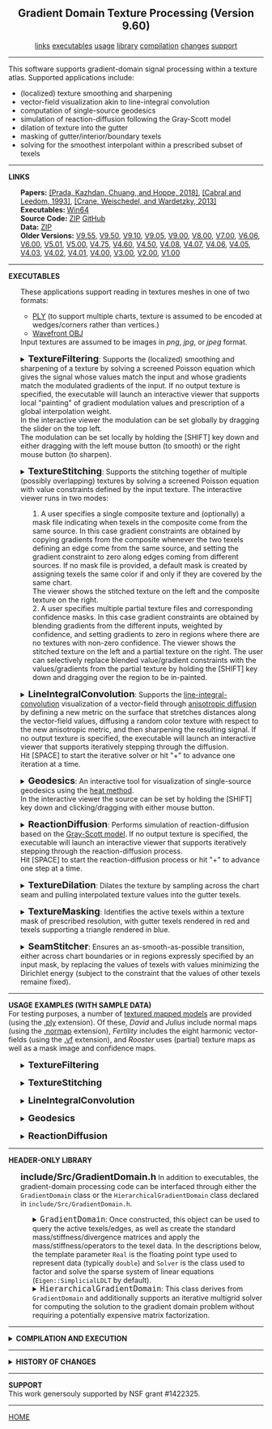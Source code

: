 <center><h2>Gradient Domain Texture Processing (Version 9.60)</h2></center>
<center>
<a href="#LINKS">links</a>
<a href="#EXECUTABLES">executables</a>
<a href="#USAGE">usage</a>
<a href="#LIBRARY">library</a>
<a href="#COMPILATION">compilation</a>
<a href="#CHANGES">changes</a>
<a href="#SUPPORT">support</a>
</center>
<hr>
This software supports gradient-domain signal processing within a texture atlas. Supported applications include:
<UL>
<LI>(localized) texture smoothing and sharpening
<LI>vector-field visualization akin to line-integral convolution
<LI>computation of single-source geodesics
<LI>simulation of reaction-diffusion following the Gray-Scott model
<LI>dilation of texture into the gutter
<LI>masking of gutter/interior/boundary texels
<LI>solving for the smoothest interpolant within a prescribed subset of texels
</UL>
<hr>
<a name="LINKS"><b>LINKS</b></a><br>
<ul>
<b>Papers:</b>
<a href="http://www.cs.jhu.edu/~misha/MyPapers/SIG18.pdf">[Prada, Kazhdan, Chuang, and Hoppe, 2018]</a>,
<a href="https://en.wikipedia.org/wiki/Line_integral_convolution">[Cabral and Leedom, 1993]</a>,
<a href="https://www.cs.cmu.edu/~kmcrane/Projects/HeatMethod/">[Crane, Weischedel, and Wardetzky, 2013]</a>
<br>
<b>Executables: </b>
<a href="TSP.x64.zip">Win64</a><br>
<b>Source Code:</b>
<a href="TSP.Source.zip">ZIP</a> <a href="https://github.com/mkazhdan/TextureSignalProcessing">GitHub</a><br>
<B>Data:</B>
<A HREF="http://www.cs.jhu.edu/~misha/Code/TextureSignalProcessing/TSP.Data.zip">ZIP</A><br>
<b>Older Versions:</b>
<a href="http://www.cs.jhu.edu/~misha/Code/TextureSignalProcessing/Version9.55/">V9.55</a>,
<a href="http://www.cs.jhu.edu/~misha/Code/TextureSignalProcessing/Version9.50/">V9.50</a>,
<a href="http://www.cs.jhu.edu/~misha/Code/TextureSignalProcessing/Version9.10/">V9.10</a>,
<a href="http://www.cs.jhu.edu/~misha/Code/TextureSignalProcessing/Version9.05/">V9.05</a>,
<a href="http://www.cs.jhu.edu/~misha/Code/TextureSignalProcessing/Version9.00/">V9.00</a>,
<a href="http://www.cs.jhu.edu/~misha/Code/TextureSignalProcessing/Version8.00/">V8.00</a>,
<a href="http://www.cs.jhu.edu/~misha/Code/TextureSignalProcessing/Version7.00/">V7.00</a>,
<a href="http://www.cs.jhu.edu/~misha/Code/TextureSignalProcessing/Version6.06/">V6.06</a>,
<a href="http://www.cs.jhu.edu/~misha/Code/TextureSignalProcessing/Version6.00/">V6.00</a>,
<a href="http://www.cs.jhu.edu/~misha/Code/TextureSignalProcessing/Version5.01/">V5.01</a>,
<a href="http://www.cs.jhu.edu/~misha/Code/TextureSignalProcessing/Version5.00/">V5.00</a>,
<a href="http://www.cs.jhu.edu/~misha/Code/TextureSignalProcessing/Version4.75/">V4.75</a>,
<a href="http://www.cs.jhu.edu/~misha/Code/TextureSignalProcessing/Version4.60/">V4.60</a>,
<a href="http://www.cs.jhu.edu/~misha/Code/TextureSignalProcessing/Version4.50/">V4.50</a>,
<a href="http://www.cs.jhu.edu/~misha/Code/TextureSignalProcessing/Version4.08/">V4.08</a>,
<a href="http://www.cs.jhu.edu/~misha/Code/TextureSignalProcessing/Version4.07/">V4.07</a>,
<a href="http://www.cs.jhu.edu/~misha/Code/TextureSignalProcessing/Version4.06/">V4.06</a>,
<a href="http://www.cs.jhu.edu/~misha/Code/TextureSignalProcessing/Version4.05/">V4.05</a>,
<a href="http://www.cs.jhu.edu/~misha/Code/TextureSignalProcessing/Version4.03/">V4.03</a>,
<a href="http://www.cs.jhu.edu/~misha/Code/TextureSignalProcessing/Version4.02/">V4.02</a>,
<a href="http://www.cs.jhu.edu/~misha/Code/TextureSignalProcessing/Version4.01/">V4.01</a>,
<a href="http://www.cs.jhu.edu/~misha/Code/TextureSignalProcessing/Version4.00/">V4.00</a>,
<a href="http://www.cs.jhu.edu/~misha/Code/TextureSignalProcessing/Version3.00/">V3.00</a>,
<a href="http://www.cs.jhu.edu/~misha/Code/TextureSignalProcessing/Version2.00/">V2.00</a>,
<a href="http://www.cs.jhu.edu/~misha/Code/TextureSignalProcessing/Version1.00/">V1.00</a>
</ul>
<hr>
<a name="EXECUTABLES"><b>EXECUTABLES</b></a><br>
<ul>
These applications support reading in textures meshes in one of two formats:
<UL>
<LI><A href="http://www.cc.gatech.edu/projects/large_models/ply.html">PLY</A> (to support multiple charts, texture is assumed to be encoded at wedges/corners rather than vertices.)
<LI><A HREF="https://www.fileformat.info/format/wavefrontobj/egff.htm">Wavefront OBJ</A>
</UL>
Input textures are assumed to be images in <I>png</I>, <I>jpg</I>, or <I>jpeg</I> format.


<dl>
<details>
<summary>
<font size="+1"><b>TextureFiltering</b></font>:
Supports the (localized) smoothing and sharpening of a texture by solving a screened Poisson equation which gives the signal whose values match the input and whose gradients match the modulated gradients of the input. If no output texture is specified, the executable will launch an interactive viewer that supports local "painting" of gradient modulation values and prescription of a global interpolation weight.<BR>
In the interactive viewer the modulation can be set globally by dragging the slider on the top left.<BR>
The modulation can be set locally by holding the [SHIFT] key down and either dragging with the left mouse button (to smooth) or the right mouse button (to sharpen).
</summary>
<dt><b>--in</b> &lt;<i>input mesh and texture names</i>&gt;</dt>
<dd> These two strings specify the the names of the mesh and the texture image.
</dd>

<dt>[<b>--out</b> &lt;<i>output texture</i>&gt;]</dt>
<dd> This string is the name of the file to which the processed texture will be written.</B>
</dd>

<dt>[<b>--outVCycles</b> &lt;<i>output v-cycles</i>&gt;]</dt>
<dd> This integer specifies the number of v-cycles to use if the processed texture is output to a file and a direct solver is not used.</B>
The default value for this parameter is 6.
</dd>

<dt>[<b>--interpolation</b> &lt;<i>interpolation weight</i>&gt;]</dt>
<dd> This floating point values gives the interpolation weight.<BR>
The default value for this parameter is 1000.
</dd>

<dt>[<b>--modulation</b> &lt;<i>gradient modulation</i>&gt;]</dt>
<dd> This floating point values gives the (uniform) gradient modulation.<BR>
The default value for this parameter is 1.
</dd>

</dd><dt>[<b>--jitter</B> &lt;<i>random seed</i>&gt;]</dt>
<dd> If specified, this integer value is used to seed the random number generation for jittering. (This is used to avoid singular situations when mesh vertices fall directly on edges in the texture grid. In such a situation, the executable will issue a warning <B>"Zero row at index ..."</B>.)
</dd>

</dd><dt>[<b>--useDirectSolver</B>]</dt>
<dd> If enabled, this flag specifies that a direct solver should be used (instead of the default multigrid solver).
</dd>

</dd><dt>[<b>--sanityCheck</B>]</dt>
<dd> If enabled, this flag specifies that sanity-checks should be run to confirm that the texture-mapping is valid (e.g. that flipped triangles do not extend beyond the boundaries of the charts) and an exception is thrown if the mapping is found to be invalid.
</dd>

</details>
</dl>
</ul>


<ul>
<dl>
<details>
<summary>
<font size="+1"><b>TextureStitching</b></font>:
Supports the stitching together of multiple (possibly overlapping) textures by solving a screened Poisson equation with value constraints defined by the input texture.
The interactive viewer runs in two modes:
<OL>
<LI> A user specifies a single composite texture and (optionally) a mask file indicating when texels in the composite come from the same source.
In this case gradient constraints are obtained by copying gradients from the composite whenever the two texels defining an edge come from the same source, and setting the gradient constraint to zero along edges coming from different sources. If no mask file is provided, a default mask is created by assigning texels the same color if and only if they are covered by the same chart.<BR>
The viewer shows the stitched texture on the left and the composite texture on the right.
<LI> A user specifies multiple partial texture files and corresponding confidence masks.
In this case gradient constraints are obtained by blending gradients from the different inputs, weighted by confidence, and setting gradients to zero in regions where there are no textures with non-zero confidence.
The viewer shows the stitched texture on the left and a partial texture on the right. The user can selectively replace blended value/gradient constraints with the values/gradients from the partial texture by holding the [SHIFT] key down and dragging over the region to be in-painted.
</OL>
</summary>
<dt><b>--in</b> &lt;<i>input mesh and composite texture</i>&gt;</dt>
<dd> These two strings specify the names of the mesh and the texture image.
</dd>

<dt>[<b>--mask</b> &lt;<i>input mask</i>&gt;]</dt>
<dd> This string specifies the name of the mask image.<br>
Black pixels in the mask file should be used to denote regions where the texel value is unkown. (Results may be unpredictable if it is encoded using lossy compression.)
</dd>

<dt>[<b>--out</b> &lt;<i>output texture</i>&gt;]</dt>
<dd> This string is the name of the file to which the stitched texture will be written.</B>
</dd>

<dt>[<b>--outVCycles</b> &lt;<i>output v-cycles</i>&gt;]</dt>
<dd> This integer specifies the number of v-cycles to use if the stitched texture is output to a file and a direct solver is not used.<BR>
The default value for this parameter is 6.
</dd>

<dt>[<b>--interpolation</b> &lt;<i>interpolation weight</i>&gt;]</dt>
<dd> This floating point values gives the interpolation weight.<BR>
The default value for this parameter is 100.
</dd>

<!--
<dt>[<b>--dilateBounaries</b> &lt;<i>dilation radius</i>&gt;]</dt>
<dd> This integer values gives the radius by which the boundaries of the segments should be dilated before stithing is performed.<BR>
The default value for this parameter is -1, indicating no dilation.
</dd>
-->

</dd><dt>[<b>--jitter</B> &lt;<i>random seed</i>&gt;]</dt>
<dd> If specified, this integer value is used to seed the random number generation for jittering. (This is used to avoid singular situations when mesh vertices fall directly on edges in the texture grid. In such a situation, the executable will issue a warning <B>"Zero row at index ..."</B>.)
</dd>

</dd><dt>[<b>--multi</B>]</dt>
<dd> If enabled, this flag specifies that the second and third arguments to the <b>--in</b> parameter are to be interpreted as format specifiers for the textures confidence map files.<BR>
<B>Note:</B> If this flat is enabled, the input masks must be specified using the <b>--mask</b> parameter.
</dd>

</dd><dt>[<b>--sanityCheck</B>]</dt>
<dd> If enabled, this flag specifies that sanity-checks should be run to confirm that the texture-mapping is valid (e.g. that flipped triangles do not extend beyond the boundaries of the charts) and an exception is thrown if the mapping is found to be invalid.
</dd>

</details>
</dl>
</ul>


<ul>
<dl>
<details>
<summary>
<font size="+1"><b>LineIntegralConvolution</b></font>:
Supports the <a href="https://en.wikipedia.org/wiki/Line_integral_convolution">line-integral-convolution</A> visualization of a vector-field through <A HREF="https://dl.acm.org/citation.cfm?id=614456">anisotropic diffusion</A> by defining a new metric on the surface that stretches distances along the vector-field values, diffusing a random color texture with respect to the new anisotropic metric, and then sharpening the resulting signal.
If no output texture is specified, the executable will launch an interactive viewer that supports iteratively stepping through the diffusion.<BR>
Hit [SPACE] to start the iterative solver or hit "+" to advance one iteration at a time.
</summary>
<dt><b>--in</b> &lt;<i>input mesh name</i>&gt;</dt>
<dd> This string specifies the name of the mesh.
</dd>

<dt>[<b>--inVF</b> &lt;<i>vector-field file</i>&gt;]</dt>
<DD>This string specifies the file containing the vector-field for visualization. (If this parameter is not specified, the principal curvature direction is used.)<BR>
This file is assumed to be in binary, with the first four bytes storing an integer representing the number of vectors (this should be equal to the number of triangles in the mesh) followed by the list of vectors.
The latter are encoded using double-precision floating point values and should be <I>8</I>*<I>num_triangles</I>*<I>dim</I> bytes, with <I>num_triangles</I> the number of triangles/vectors and <I>dim</I> the dimension of vector-field. (The value of <I>dim</I> is equal to two if the <B>--intrinsicVF</B> is specified an three otherwise.)
</DD>

</dd><dt>[<b>--intrinsicVF</B>]</dt>
<dd> If enabled and a vector-field is specified, this flag indicates that the vector values are represented with two values per vector, using an intrinsic frame. Specifically, for triangle ( <I>v</I><SUB>0</SUB> , <I>v</I><SUB>1</SUB> , <I>v</I><SUB>2</SUB> ), the two-dimensional coefficients ( <I>x</I> , <I>y</I> ) correspond to the three-dimensional tangent vector ( <I>x</I>&middot;(<I>v</I><SUB>1</SUB>-<I>v</I><SUB>0</SUB>) , <I>y</I>&middot;(<I>v</I><SUB>2</SUB>-<I>v</I><SUB>0</SUB>) ).
</dd>

<dt>[<b>--out</b> &lt;<i>output texture</i>&gt;]</dt>
<dd> This string is the name of the file to which the line-integral-convolution texture will be written.</B>
</dd>

<dt>[<b>--outVCycles</b> &lt;<i>output v-cycles</i>&gt;]</dt>
<dd> This integer specifies the number of v-cycles to use if the processed texture is output to a file and a direct solver is not used.</B>
The default value for this parameter is 10.
</dd>

<dt>[<b>--licInterpolation</b> &lt;<i>line-integral-convolution interpolation weight</i>&gt;]</dt>
<dd> This floating point values gives the interpolation weight used for the line-integral-convolution.<BR>
The default value for this parameter is 10000.
</dd>

<dt>[<b>--sharpInterpolation</b> &lt;<i>sharpening interpolation weight</i>&gt;]</dt>
<dd> This floating point values gives the interpolation weight used for sharpening the line-integral-convolution results.<BR>
The default value for this parameter is 10000.
</dd>

<dt>[<b>--modulation</b> &lt;<i>sharpening gradient modulation</i>&gt;]</dt>
<dd> This floating point values gives the gradient modulation used for sharpening the line-integral-convolution results.<BR>
The default value for this parameter is 100.
</dd>

<dt>[<b>--width</b> &lt;<i>output texture width</i>&gt;]</dt>
<dd> This integers specifies the width of the output texture.</B>
The default value for this parameter is 2048.
</dd>

<dt>[<b>--height</b> &lt;<i>output texture height</i>&gt;]</dt>
<dd> This integers specifies the height of the output texture.</B>
The default value for this parameter is 2048.
</dd>

</dd><dt>[<b>--jitter</B> &lt;<i>random seed</i>&gt;]</dt>
<dd> If specified, this integer value is used to seed the random number generation for jittering. (This is used to avoid singular situations when mesh vertices fall directly on edges in the texture grid. In such a situation, the executable will issue a warning <B>"Zero row at index ..."</B>.)
</dd>

</dd><dt>[<b>--minor</B>]</dt>
<dd> If enabled, this flag specifies that the directions of minimal principal curvature should be used to define the vector-field (instead of the default maximal principal curvature directions).
</dd>

</dd><dt>[<b>--useDirectSolver</B>]</dt>
<dd> If enabled, this flag specifies that a direct solver should be used (instead of the default multigrid solver).
</dd>

</dd><dt>[<b>--sanityCheck</B>]</dt>
<dd> If enabled, this flag specifies that sanity-checks should be run to confirm that the texture-mapping is valid (e.g. that flipped triangles do not extend beyond the boundaries of the charts) and an exception is thrown if the mapping is found to be invalid.
</dd>

</details>
</dl>
</ul>


<ul>
<dl>
<details>
<summary>
<font size="+1"><b>Geodesics</b></font>:
An interactive tool for visualization of single-source geodesics using the <A HREF="https://www.cs.cmu.edu/~kmcrane/Projects/HeatMethod/">heat method</A>.<BR>
In the interactive viewer the source can be set by holding the [SHIFT] key down and clicking/dragging with either mouse button.
</summary>
<dt><b>--in</b> &lt;<i>input mesh name</i>&gt;</dt>
<dd> This string specifies the the name of the mesh.
</dd>

<dt>[<b>--interpolation</b> &lt;<i>diffusion interpolation weight</i>&gt;]</dt>
<dd> This floating point values gives the interpolation weight used for diffusing the initial delta function.<BR>
The default value for this parameter is 10000.
</dd>

<dt>[<b>--width</b> &lt;<i>output texture width</i>&gt;]</dt>
<dd> This integers specifies the width of the output texture.</B>
The default value for this parameter is 1024.
</dd>

<dt>[<b>--height</b> &lt;<i>output texture height</i>&gt;]</dt>
<dd> This integers specifies the height of the output texture.</B>
The default value for this parameter is 1024.
</dd>

</dd><dt>[<b>--jitter</B> &lt;<i>random seed</i>&gt;]</dt>
<dd> If specified, this integer value is used to seed the random number generation for jittering. (This is used to avoid singular situations when mesh vertices fall directly on edges in the texture grid. In such a situation, the executable will issue a warning <B>"Zero row at index ..."</B>.)
</dd>

</dd><dt>[<b>--useDirectSolver</B>]</dt>
<dd> If enabled, this flag specifies that a direct solver should be used (instead of the default multigrid solver).
</dd>

</dd><dt>[<b>--sanityCheck</B>]</dt>
<dd> If enabled, this flag specifies that sanity-checks should be run to confirm that the texture-mapping is valid (e.g. that flipped triangles do not extend beyond the boundaries of the charts) and an exception is thrown if the mapping is found to be invalid.
</dd>


</details>
</dl>
</ul>

<ul>
<dl>
<details>
<summary>
<font size="+1"><b>ReactionDiffusion</b></font>:
Performs simulation of reaction-diffusion based on the <A HREF="http://www.karlsims.com/rd.html">Gray-Scott model</A>.
If no output texture is specified, the executable will launch an interactive viewer that supports iteratively stepping through the reaction-diffusion process.<BR>
Hit [SPACE] to start the reaction-diffusion process or hit "+" to advance one step at a time.
</summary>
<dt><b>--in</b> &lt;<i>input mesh name</i>&gt;</dt>
<dd> This string specifies the the name of the mesh.
</dd>

<dt>[<b>--out</b> &lt;<i>output texture</i>&gt;]</dt>
<dd> This string is the name of the file to which the reaction-diffusion texture will be written.</B>
</dd>

<dt>[<b>--outSteps</b> &lt;<i>output reaction-diffusion steps</i>&gt;]</dt>
<dd> This integer specifies the number of reaction-diffusion steps to be taken.</B>
The default value for this parameter is 1000.
</dd>

<dt>[<b>--width</b> &lt;<i>output texture width</i>&gt;]</dt>
<dd> This integers specifies the width of the output texture.</B>
The default value for this parameter is 512.
</dd>

<dt>[<b>--height</b> &lt;<i>output texture height</i>&gt;]</dt>
<dd> This integers specifies the height of the output texture.</B>
The default value for this parameter is 512.
</dd>

</dd><dt>[<b>--jitter</B> &lt;<i>random seed</i>&gt;]</dt>
<dd> If specified, this integer value is used to seed the random number generation for jittering. (This is used to avoid singular situations when mesh vertices fall directly on edges in the texture grid. In such a situation, the executable will issue a warning <B>"Zero row at index ..."</B>.)
</dd>

</dd><dt>[<b>--dots</B>]</dt>
<dd> If enabled, this flag specifies that the feed/kill parameters for dot-formation should be used. Otherwise, the feed/kill parameters for stripes are used.
</dd>

</dd><dt>[<b>--useDirectSolver</B>]</dt>
<dd> If enabled, this flag specifies that a direct solver should be used (instead of the default multigrid solver).
</dd>

</dd><dt>[<b>--sanityCheck</B>]</dt>
<dd> If enabled, this flag specifies that sanity-checks should be run to confirm that the texture-mapping is valid (e.g. that flipped triangles do not extend beyond the boundaries of the charts) and an exception is thrown if the mapping is found to be invalid.
</dd>

</details>
</dl>
</ul>


<ul>
<dl>
<details>
<summary>
<font size="+1"><b>TextureDilation</b></font>:
Dilates the texture by sampling across the chart seam and pulling interpolated texture values into the gutter texels.
</summary>
<dt><b>--in</b> &lt;<i>input mesh and texture names</i>&gt;</dt>
<dd> These two strings specify the the names of the mesh and the texture image.
</dd>

<dt>[<b>--out</b> &lt;<i>output texture mask</i>&gt;]</dt>
<dd> This string is the name of the file to which the dilated texture will be written.</B>
</dd>

<dt>[<b>--radius</b> &lt;<i>dilation radius</i>&gt;]</dt>
<dd> This integer values gives the radius by which the texture should be dilated.<BR>
The default value for this parameter is 0, indicating no dilation.
</dd>

<dt>[<b>--verbose</b>]</dt>
<dd> If this flag is enabled, performance information is printed to <CODE>stdout</CODE>.
</dd>
</dl>
</ul>

</details>
</dl>
</ul>


<ul>
<dl>
<details>
<summary>
<font size="+1"><b>TextureMasking</b></font>:
Identifies the active texels within a texture mask of prescribed resolution, with gutter texels rendered in red and texels supporting a triangle rendered in blue.
</summary>
<dt><b>--in</b> &lt;<i>input mesh name</i>&gt;</dt>
<dd> This string specifies the the name of the mesh.
</dd>

<dt><b>--res</b> &lt;<i>texture width and texture height</i>&gt;</dt>
<dd> These two integers specify the width and height of the mask.
</dd>

<dt>[<b>--out</b> &lt;<i>output texture mask</i>&gt;]</dt>
<dd> This string is the name of the file to which the texture mask will be written.</B>
</dd>

<dt>[<b>--rasterizer</b>]</dt>
<dd> This integer specifies the type of information to be rasterized. Valid values are:
<UL>
<LI><b>0</b>: active -- all texels whose support overlaps the texture atlas
<LI><b>1</b>: boundary -- all texels whose support overlaps the texture chart boundaries
<LI><b>2</b>: id -- colors texels by the triangle covering them
<LI><b>3</b>: node incidence count (unsigned) -- colors texels by the number of triangles sitting over them
<LI><b>4</b>: node incidence count (signed) -- colors texels by the number of positively oriented triangles over them, minus the number of negatively oriented triangles over them
</UL>
The default value for this parameter is <b>0</B> (active)
</dd>

</details>
</dl>
</ul>


<ul>
<dl>
<details>
<summary>
<font size="+1"><b>SeamStitcher</b></font>:
Ensures an as-smooth-as-possible transition, either across chart boundaries or in regions expressly specified by an input mask, by replacing the values of texels with values minimizing the Dirichlet energy (subject to the constraint that the values of other texels remaine fixed).
</summary>
<dt><b>--in</b> &lt;<i>input mesh and texture</i>&gt;</dt>
<dd> These two strings specify the names of the mesh and the texture image.
</dd>

<dt>[<b>--mask</b> &lt;<i>input mask</i>&gt;]</dt>
<dd> This string specifies the name of the mask image used to define texels whose value is to be replaced.<br>
Black pixels in the mask file indicate that the associated texels values should be updated to produce an as-smooth-as-possible image. (Results may be unpredictable if it is encoded using lossy compression.)<BR>
If specified, the mask resolution should match that of the input texture.<br>
If not specified, values of texels at chart boundaries will be updated.
</dd>

<dt>[<b>--out</b> &lt;<i>output texture</i>&gt;]</dt>
<dd> This string is the name of the file to which the smoothed texture will be written.</B>
</dd>

<dt>[<b>--exterior</b>]</dt>
<dd> If this flag is enabled (and a <b>--mask</b> parmeter is not specified), only the values of boundary texels whose centers are outside the charts are updated.
</dd>

<dt>[<b>--verbose</b>]</dt>
<dd> If this flag is enabled, performance information is printed to <CODE>stdout</CODE>.
</dd>


</details>
</dl>
</ul>

<hr>
<a name="USAGE"><b>USAGE EXAMPLES (WITH SAMPLE DATA)</b></a><br>
For testing purposes, a number of <A HREF="http://www.cs.jhu.edu/~misha/Code/TextureSignalProcessing/TSP.Data.zip">textured mapped models</A> are provided (using the <U>.ply</U> extension).
Of these, <I>David</I> and <I>Julius</I> include normal maps (using the <U>.normap</U> extension), <I>Fertility</I> includes the eight harmonic vector-fields (using the <U>.vf</U> extension), and <I>Rooster</I> uses (partial) texture maps as well as a mask image and confidence maps.

<ul>

<dl>
<details>
<summary>
<font size="+1"><b>TextureFiltering</b></font>
</summary>
To run this executable you must specify the input mesh as well as the texture itself:
<blockquote><code>% Bin/*/TextureFiltering --in ../TSP.Data/David/david.ply ../TSP.Data/David/david.normap</code></blockquote>
This opens a viewer allowing the user to prescribe both global gradient modulation weights (through the slider) and local modulation weights (through a paint-brush interface, by depressing the [SHIFT] key and dragging with the left mouse button to smooth and the right mouse button to sharpen).<BR>
You can also bypass the viewer and output a globally sharpened/smoothed texture to a file:
<blockquote><code>% Bin/*/TextureFiltering --in ../TSP.Data/Julius/julius.ply ../TSP.Data/Julius/julius.normap --out julius.smooth.normap --modulation 0 --interpolation 100</code></blockquote>
Here a modulation weight less than 1 indicates that gradients should be dampened (resulting in smoothing) and a small interpolation weight reduces the interpolation penalty, exaggerating the smoothing.
</details>
</dl>

<dl>
<details>
<summary>
<font size="+1"><b>TextureStitching</b></font>
</summary>
This viewer can be run in one of two modes:
<OL>
<LI>
In addition to the input mesh, specify a (single) composite texture and mask.
If adjacent texels share the same mask color, they are assumed to come from the same source, and the gradient between them is preserved.
Otherwise, the gradient is set to zero. Additionally, a mask color of black is reserved to indicate that the texel value is unknown.<BR>
For example, running
<blockquote><code>% Bin/*/TextureFiltering --in Rooster/rooster.ply ../TSP.Data/Rooster/texels.png --mask ../TSP.Data/Rooster/mask.png</code></blockquote>
opens a viewer showing the stitched texture on the left and the composite texture on the right.
<LI>
In addition to the input mesh, specify (multiple) partial textures and associated confidence maps.
The code blends the gradients in regions of overlap, with weights determined by the mask.
Texel and confidence file names are specified using integer format specifiers, with zero-indexing.
Colors are transformed to scalar confidence values by computing the gray-scale value and normalizing to the range [0,1].<br>
For example, running
<blockquote><code>% Bin/*/TextureFiltering --in Rooster/rooster.ply ../TSP.Data/Rooster/texels-%02d.png --mask ../TSP.Data/Rooster/mask-%02d.png --multi</code></blockquote>
opens a viewer showing the stitched texture on the left and the first partial textures on the right.<BR>
Pressing the 't' key toggles forward through the partial textures and pressing 'T' toggles backwards.<BR>
Holding [SHIFT] and clicking on the stitched model replaces the blended gradients under the paint-brush with the gradients from the currently visualized partial-texture.<BR>
</OL>
You can also bypass the viewer and output the stitched texture to a file:
<blockquote><code>% Bin/*/TextureStitching --in Rooster/rooster.ply ../TSP.Data/Rooster/texels-%02d.png --mask ../TSP.Data/Rooster/mask-%02d.png --multi --out stitched.png</code></blockquote>
</details>
</dl>


<dl>
<details>
<summary>
<font size="+1"><b>LineIntegralConvolution</b></font>
</summary>
To run this executable you must specify the input mesh:
<blockquote><code>% Bin/*/LineIntegralConvolution --in ../TSP.Data/Fertility/fertility.ply</code></blockquote>
This opens a viewer visualizing a vector-field by performing anisotropic diffusion to simulate line-integral-convolution. (To start the iterative solver, press the [SPACE] key.) By default, the vector-field used is defined by the (maximal) principal curvature directions.<BR>
You can also explicitly prescribe the vector-field:
<blockquote><code>% Bin/*/LineIntegralConvolution --in ../TSP.Data/Fertility/fertility.ply --inVF ../TSP.Data/Fertility/harmonic-001.vf --intrinsicVF</code></blockquote>
(The <b>--intrinsicVF</b> flag is required because the vector-field in the file is represented using two intrinsic coordinates per triangle instead of three extrinsic ones.)<BR>
You can also bypass the viewer and output the line-integral-convolution texture to a file:
<blockquote><code>% Bin/*/LineIntegralConvolution --in ../TSP.Data/Hand/hand.ply --minimal --out hand.minimal.jpg</code></blockquote>
Here a visualization of the minimal principal curvature directions is written out as a texture image.
</details>
</dl>

<dl>
<details>
<summary>
<font size="+1"><b>Geodesics</b></font>
</summary>
To run this executable you must specify the input mesh:
<blockquote><code>% Bin/*/Geodesics --in ../TSP.Data/Bunny/bunny.ply</code></blockquote>
This opens a viewer allowing the user to prescribe the source of the geodesic by holding the [SHIFT] button and clicking on the source location with either mouse button.
</details>
</dl>


<dl>
<details>
<summary>
<font size="+1"><b>ReactionDiffusion</b></font>
</summary>
To run this executable you must specify the input mesh:
<blockquote><code>% Bin/*/ReactionDiffusion --in ../TSP.Data/Camel/camel.ply</code></blockquote>
This opens a viewer visualizing the "stripes" reaction-diffusion process. (To start the process, press the [SPACE] key.)<BR>
You can also bypass the viewer and output the reaction-diffusion texture to a file:
<blockquote><code>% Bin/*/ReactionDiffusion --in ../TSP.Data/David/david.ply --out david.dots.jpg --dots --outSteps 2000</code></blockquote>
Here a "dots" pattern is written out to an image. (Empirically, we have found that this reaction-diffusion process takes more steps to converge, hence the larger number of steps.)
</details>
</dl>

</ul>

<hr>
<a name="library"><b>HEADER-ONLY LIBRARY</b></a><br>
<UL>
<DL>
<font size="+1"><b>include/Src/GradientDomain.h</b></font>
In addition to executables, the gradient-domain processing code can be interfaced through either the <CODE>GradientDomain</CODE> class or the <CODE>HierarchicalGradientDomain</CODE> class declared in <CODE>include/Src/GradientDomain.h</CODE>.
<UL>

<DETAILS>
<SUMMARY>
<font size="+1"><CODE>GradientDomain</CODE></font>:
Once constructed, this object can be used to query the active texels/edges, as well as create the standard mass/stiffness/divergence matrices and apply the mass/stiffness/operators to the texel data. In the descriptions below, the template parameter <CODE>Real</CODE> is the floating point type used to represent data (typically <code>double</code>) and <CODE>Solver</CODE> is the class used to factor and solve the sparse system of linear equations (<CODE>Eigen::SimplicialLDLT</CODE> by default).
</SUMMARY>
<B>Code Description</B>:<br>
<UL>
The code performs basic gradient domain processing applications including texture smoothing/sharpening and stitching.
This is done by solving for the output texture values which simultaneouly fit value and derivative constraints.
<UL>
<LI> Value constraints are described by specifying the desired values at the texels, defined to be the input texel values.
<LI> Gradient constraints are described by specifying the desired differences across edges between texels, defined to be the dampened/amplified differences between input texture values (and zerod out if the texels come from different patches, in the case of stitching).
</UL>
</UL>

<B>Code walk-through</B>:<br>
<UL>
  The details of the implementation can be found in the <code>GradientDomain.example.cpp</code> code.
  <UL>
    <LI><U>Lines 113-125</U>: The texture-mapped geometry and the texture image (as well as a mask image describing when texels belong to the same patch, for stitching) are read in.
    <LI><U>Lines 143-157</U>: The <CODE>GradientDomain</CODE> object is constructed, passing in the resolution of the mesh as well as functor giving the indices of embedding/texture-vertices for each corner, functors giving the positions of embedding/texture-vertices, the texture image resolution, and the number of quadrature points per triangle used for integration (valid values are 1, 3, 6, 12, 24, and 32).
    <LI><U>Lines 161-166</U>: The input texture values are read from the image into a <CODE>std::vector</CODE>, using the member functions <CODE>GradientDomain::numNodes</CODE> to get the number of (active) texels in the texture map and <CODE>GradientDomain::node</CODE> to get the coordinates of the texel within the image.
    <LI><U>Lines 168-195</U>: The constraints to the linear system are constructed, specifying the target values and gradients:
    <UL>
      <LI><U>Lines 172-173</U>: The target value constraints are constructed by applying the mass matrix to the input texel values.
      <LI><U>Lines 175-190</U>: The target gradient constraints are obtained by computing the target per-edge differences and then computing the divergence:
      <UL>
        <LI><U>Lines 177-186</U>: The target edge differences are obtained by iterating over the edges, computing the difference between the input texel values at the end-points, and scaling by the gradient modulation value (and zeroing out the difference in the case the end-points are assigned different IDs, in the case of stiching). To this end, the member function <CODE>GradientDomain::numEdges</CODE> gives the number of edges, and the member function <CODE>GradientDomain::edge</CODE> returns the indices of the edge's two end-points.
        <LI><U>Lines 188-189</U>: The target gradient constraints are obtained applying the divergence operator to the computed edge differences.
      </UL>
      <LI><U>Lines 192-193</U>: The target value and gradient weights are combined using the weights specified by the user.
    </UL>
    <LI><U>Lines 197-199</U>: The system matrix is constructed by taking the weighted combination of the mass and stiffness matrices (using the same weights for combining the value and gradient constraints).
    <LI><U>Lines 201-211</U>: The system matrix is factored.
    <LI><U>Lines 213-221</U>: The values for the individual image channels are computed by solving the linear system.
    <LI><U>Lines 223-228</U>: The output texel values are written from the <CODE>std::vector</CODE> back into the texture image.
  </UL>
</UL>

<B>Assumptions</B>:<BR>
<UL>
The code make a number of assumptions about the input geometry:
<UL>
<LI>The code <I>should</I> support non-injective texture mappings.
<LI>For numerical purposes neither surface nor texture triangles should be degenerate.
<LI>The indexing of surface vertices is such that the topology implied by the vertex indexing matches that of the surface.
<LI>The indexing of texture vertices is such that the topology implied by the vertex indexing matches the toplogy of the texture atlas. (i.e. A single surface vertex can be associated with different texture vertices if the associated corners are in different charts.)
</UL>
</UL>
</DETAILS>

<DETAILS>
<SUMMARY>
<font size="+1"><CODE>HierarchicalGradientDomain</CODE></font>:
This class derives from <CODE>GradientDomain</CODE> and additionally supports an iterative multigrid solver for computing the solution to the gradient domain problem without requiring a potentially expensive matrix factorization.
</SUMMARY>
The interface is simlar to that of <CODE>GradientDomain</CODE> and the details of the implementation can be found in <CODE>HierarchicalGradientDomain.example.cpp</CODE>. What follows is a list of the minor changes needed in order to access and use the hierarchical solver:
<UL>
<LI><U>Line 152-167</U>: The interface uses the class <CODE>HierarchicalGradientDomain</CODE>, whose constructor takes an additional parameter describing the number of levels in the multigrid hierarchy.<BR>
<B>Note</B>: Because the class is also responsible for relaxing the gradient-domain system, it is templated off the type of the direct solver used to solve the system at the coarsest resolution (second argument) and the type of data being solved for (third argument). <BR>
[Compare to <U>Lines 143-157</U> of <CODE>GradientDomainExample.cpp</CODE>]
<LI><U>Line 170</U>: The <CODE>HierarchicalGradientDomain</CODE> class maintains its own constraint and solution vectors. So rather than allocating the constraint and solution vectors separately, the interface uses pointers to the data maintained in the <CODE>hgd</code> object.<BR>
[Compare to <U>Line 159</U> of <CODE>GradientDomainExample.cpp</CODE>]
<LI><U>Lines 208-210</U>: The <CODE>HierarchicalGradientDomain</CODE> class maintains its own representation of the system matrix. This is initialized by specifying the mass and stiffness weights for the system.<BR>
[Compare to <U>Lines 197-199</U> of <CODE>GradientDomainExample.cpp</CODE>]
<LI><U>Line 212-214</U>: The solution is relaxed by running the prescribed number of v-cycles with the prescribed number of Gauss-Seidel relaxations per hierarchy level.<BR>
[Compare to <U>Lines 201-221</U> of <CODE>GradientDomainExample.cpp</CODE>]
</UL>
</DETAILS>
</UL>


</DL>
</UL>

<hr>
<details>
<summary>
<a name="COMPILATION"><b>COMPILATION AND EXECUTION</b></a><br>
</summary>
<UL>
<LI>The Windows executables require both the <B>glew</B> and <B>glut</B> dynamically linked libraries to run. These can be found <A HREF="http://www.cs.jhu.edu/~misha/Code/TextureSignalProcessing/TSP.DLLs.zip">here</A> and should be included either in the directory with the executables, or in the directory from which the executables are run.</LI>
<LI>Compiling under Windows requires both the <B>glew</B> and <B>glut</B> libraries. These can be found <A HREF="http://www.cs.jhu.edu/~misha/Code/TextureSignalProcessing/TSP.LIBs.zip">here</A> and should be placed in the output directory for linkage.</LI></LI>
<LI>Compilation requires a linear solver. By default, we use the <CODE>LDLt</CODE> implementation provided by  <A HREF="https://eigen.tuxfamily.org/">Eigen</A>. If you have <A HREF="https://www.intel.com/content/www/us/en/docs/oneapi/programming-guide/2024-1/intel-oneapi-math-kernel-library-onemkl.html">Intel's oneMKL</A>, we encourage you to use Eigen's <CODE>Pardiso</CODE> implementation. To to this you will need to enable the <CODE>USE_EIGEN_PARDISO</CODE> flag in <CODE>include/Src/PreProcessing.h</CODE>
</UL>
</details>

<hr>
<details>
<summary>
<a name="CHANGES"><b>HISTORY OF CHANGES</b></a><br>
</summary>

<a href="http://www.cs.jhu.edu/~misha/Code/TextureSignalProcessing/Version2.00/">Version 2.00</a>:
<ul>
<li> Added support for reaction-diffusion based on the Gray-Scott model.
</ul>

<a href="http://www.cs.jhu.edu/~misha/Code/TextureSignalProcessing/Version3.00/">Version 3.00</a>:
<ul>
<li> Added support for texture stitching.
</ul>

<a href="http://www.cs.jhu.edu/~misha/Code/TextureSignalProcessing/Version4.00/">Version 4.00</a>:
<ul>
<li> Added <CODE>Makefile.no_visual</CODE> to allow building texture filtering/stitching applications without visualizations.
</ul>

<a href="http://www.cs.jhu.edu/~misha/Code/TextureSignalProcessing/Version4.01/">Version 4.01</a>:
<ul>
<li> Added support for reading <code>.obj</code> files.
</ul>

<a href="http://www.cs.jhu.edu/~misha/Code/TextureSignalProcessing/Version4.02/">Version 4.02</a>:
<ul>
<li> Added support for mask visualization.
<li> Switched exceptions to warnings.
</ul>

<a href="http://www.cs.jhu.edu/~misha/Code/TextureSignalProcessing/Version4.03/">Version 4.03</a>:
<ul>
<li> Added support for segment boundary dilation in the <CODE>TextureStitching</CODE> code.
</ul>

<a href="http://www.cs.jhu.edu/~misha/Code/TextureSignalProcessing/Version4.05/">Version 4.05</a>:
<ul>
<li> Modified the <code>--jitter</code> flag to take a random seed.
</ul>

<a href="http://www.cs.jhu.edu/~misha/Code/TextureSignalProcessing/Version4.06/">Version 4.06</a>:
<ul>
<li> Added support for visualizing weights when using multi-stitching.
</ul>

<a href="http://www.cs.jhu.edu/~misha/Code/TextureSignalProcessing/Version4.07/">Version 4.07</a>:
<ul>
<li> Added support for providing a separate low-frequency signal for texture processing.
</ul>

<a href="http://www.cs.jhu.edu/~misha/Code/TextureSignalProcessing/Version4.08/">Version 4.08</a>:
<ul>
<li> Removing numerical issues in loop construction.
</ul>

<a href="http://www.cs.jhu.edu/~misha/Code/TextureSignalProcessing/Version4.50/">Version 4.50</a>:
<ul>
<li> Code clean-up
</ul>

<a href="http://www.cs.jhu.edu/~misha/Code/TextureSignalProcessing/Version4.60/">Version 4.60</a>:
<ul>
<li> Added <B>--mask</B> for specifying mask(s) to support default cross-chart smoothing.
</ul>

<a href="http://www.cs.jhu.edu/~misha/Code/TextureSignalProcessing/Version4.75/">Version 4.75</a>:
<ul>
<li> Added support for 16-bit png files.
</ul>

<a href="http://www.cs.jhu.edu/~misha/Code/TextureSignalProcessing/Version5.00/">Version 5.00</a>:
<ul>
<li> Separated out OpenMP depeendency.
</ul>

<a href="http://www.cs.jhu.edu/~misha/Code/TextureSignalProcessing/Version5.01/">Version 5.01</a>:
<ul>
<li> Add support for processing polygonal (i.e. not necessarily triangular) faces.
</ul>

<a href="http://www.cs.jhu.edu/~misha/Code/TextureSignalProcessing/Version6.00/">Version 6.00</a>:
<ul>
<li> Add funcionality for dilating the texture map and masking out active texels.
</ul>

<a href="http://www.cs.jhu.edu/~misha/Code/TextureSignalProcessing/Version6.05/">Version 6.05</a>:
<ul>
<li> Fixed off-by-half-pixel issue with texture rasterization.
</ul>

<a href="http://www.cs.jhu.edu/~misha/Code/TextureSignalProcessing/Version6.06/">Version 6.06</a>:
<ul>
<LI> Cleaned up texture dilation
<LI> Made non-template, header-only functions <code>inline</code>.
</ul>

<a href="http://www.cs.jhu.edu/~misha/Code/TextureSignalProcessing/Version7.00/">Version 7.00</a>:
<ul>
<LI> Modified to support non-bijectve texture maps.
<LI> Removed dependence on <CODE>Triangle</CODE> code.
</ul>

<a href="http://www.cs.jhu.edu/~misha/Code/TextureSignalProcessing/Version8.00/">Version 8.00</a>:
<ul>
<LI> Added header-only library for standard geometry-prcoessing interfaces, wrapped in <CODE>include/Src/GradientDomain.h</CODE>
<LI> Added example code showing how to use the libary in <CODE>GradientDomain.example.cpp</CODE>.
</ul>

<a href="http://www.cs.jhu.edu/~misha/Code/TextureSignalProcessing/Version9.00/">Version 9.00</a>:
<ul>
<LI> Added <CODE>SeamStitcher</CODE> executable.
</ul>

<a href="http://www.cs.jhu.edu/~misha/Code/TextureSignalProcessing/Version9.05/">Version 9.05</a>:
<ul>
<LI> Added the option to provide a mask to the <CODE>SeamStitcher</CODE> executable to indicate which texels are to be locked.
</ul>

<a href="http://www.cs.jhu.edu/~misha/Code/TextureSignalProcessing/Version9.10/">Version 9.10</a>:
<ul>
<LI> Added options for <CODE>TextureMasking</CODE>.
<LI> Added more numerical stability.
</ul>

<a href="http://www.cs.jhu.edu/~misha/Code/TextureSignalProcessing/Version9.10/">Version 9.10</a>:
<ul>
<LI> Added header-only library for a multigrid solver supporting standard geometry-prcoessing interfaces, wrapped in <CODE>include/Src/GradientDomain.h</CODE>
<LI> Added example code showing how to use the libary in <CODE>HierarchicalGradientDomain.example.cpp</CODE>.
</ul>

<a href="http://www.cs.jhu.edu/~misha/Code/TextureSignalProcessing/Version9.55/">Version 9.55</a>:
<ul>
<LI> Added support for reading/writing <CODE>.exr</CODE> images.
</ul>

<a href="http://www.cs.jhu.edu/~misha/Code/TextureSignalProcessing/Version9.60/">Version 9.60</a>:
<ul>
<LI> Added <CODE>--sanityCheck</CODE> flag to support testing if the texture mapping is corrupted.
</ul>

</details>


<hr>
<a name="SUPPORT"><b>SUPPORT</b></a><br>
This work genersouly supported by NSF grant #1422325.

<hr>
<a href="http://www.cs.jhu.edu/~misha">HOME</a>